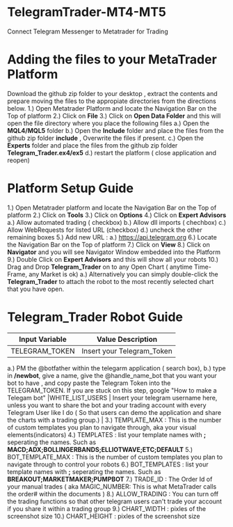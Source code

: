 # TelegramTrader-MT4-MT5
Connect Telegram Messenger to Metatrader for Trading

# Adding the files to your MetaTrader Platform
Download the github zip folder to your desktop , extract the contents and prepare moving the files to the appropiate directories from the directions below.
1.) Open Metatrader Platform and locate the Navigation Bar on the Top of platform
2.) Click on **File**
3.) Click on **Open Data Folder** and this will open the file directory where you place the following files
  a.) Open the **MQL4/MQL5** folder
  b.) Open the **Include** folder and place the files from the github zip folder **include** , Overwrite the files if present.
  c.) Open the **Experts** folder and place the files from the github zip folder **Telegram_Trader.ex4/ex5** 
  d.) restart the platform ( close application and reopen)
  
# Platform Setup Guide
1.) Open Metatrader platform and locate the Navigation Bar on the Top of platform
2.) Click on **Tools**
3.) Click on **Options**
4.) Click on **Expert Advisors**
  a.) Allow automated trading ( checkbox)
  b.) Allow dll imports ( chechbox)
  c.) Allow WebRequests for listed URL (checkbox)
  d.) uncheck the other remaining boxes
5.) Add new URL :
  a.) https://api.telegram.org
6.) Locate the Navigation Bar on the Top of platform
7.) Click on **View**
8.) Click on **Navigator** and you will see Navigator Window embedded into the Platform
9.) Double Click on **Expert Advisors** and this will show all your robots
10.) Drag and Drop **Telegram_Trader** on to any Open Chart ( anytime Time-Frame, any Market is ok)
  a.) Alternatively you can simply double-click the **Telegram_Trader** to attach the robot to the most recently selected chart that you have open. 
# Telegram_Trader Robot Guide 
| Input Variable | Value Description |
| ----------- | ----------- |
|TELEGRAM_TOKEN | Insert your Telegram_Token |
  a.) PM the @botfather within the telegarm application ( search box), 
  b.) type in **/newbot**, give a name, give the @handle_name_bot that you want your bot to have  , and copy paste the Telegram Token into the TELEGRAM_TOKEN. If you are stuck on this step, google "How to make a Telegam bot"
|WHITE_LIST_USERS | Insert your telegram username here, unless you want to share the bot and your trading account with every Telegram User like I do ( So that users can demo the application and share the charts with a trading group.) |
3.) TEMPLATE_MAX : This is the number of custom templates you plan to navigate through, aka your visual elements(indicators)
4.) TEMPLATES : list your template names with **;** seperating the names. Such as **MACD;ADX;BOLLINGERBANDS;ELLIOTWAVE;ETC;DEFAULT**
5.) BOT_TEMPLATE_MAX : This is the number of custom templates you plan to navigate through to control your robots
6.) BOT_TEMPLATES : list your template names with **;** seperating the names. Such as **BREAKOUT;MARKETMAKER;PUMPBOT**
7.) TRADE_ID : The Order Id of your manual trades ( aka MAGIC_NUMBER: This is what MetaTrader calls the order# within the documents )
8.) ALLOW_TRADING : You can turn off the trading functions so that other telegram users can't trade your account if you share it within a trading group
9.) CHART_WIDTH : pixles of the screenshot size 
10.) CHART_HEIGHT : pixles of the screenshot size 

  
  

